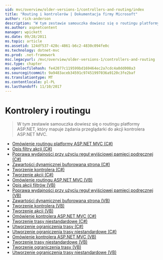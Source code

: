 ```yaml
---
uid: mvc/overview/older-versions-1/controllers-and-routing/index
title: "Routing i kontrolerów | Dokumentacja firmy Microsoft"
author: rick-anderson
description: "W tym zestawie samouczka dowiesz się o routingu platformy ASP.NET, który mapuje żądania przeglądarki do akcji kontrolera ASP.NET MVC."
ms.author: aspnetcontent
manager: wpickett
ms.date: 09/28/2011
ms.topic: article
ms.assetid: 124df537-428c-4861-b6c2-4830c094fe0c
ms.technology: dotnet-mvc
ms.prod: .net-framework
msc.legacyurl: /mvc/overview/older-versions-1/controllers-and-routing
msc.type: chapter
ms.openlocfilehash: fe42077c119599bd169464ec2a7cdc4a0dd008a3
ms.sourcegitcommit: 9a9483aceb34591c97451997036a9120c3fe2baf
ms.translationtype: MT
ms.contentlocale: pl-PL
ms.lasthandoff: 11/10/2017
---
```

<a name="controllers-and-routing"></a>Kontrolery i routingu
====================
> W tym zestawie samouczka dowiesz się o routingu platformy ASP.NET, który mapuje żądania przeglądarki do akcji kontrolera ASP.NET MVC.


- [Omówienie routingu platformy ASP.NET MVC (C#)](asp-net-mvc-routing-overview-cs.md)
- [Opis filtry akcji (C#)](understanding-action-filters-cs.md)
- [Poprawa wydajności przy użyciu reguł wyjściowej pamięci podręcznej (C#)](improving-performance-with-output-caching-cs.md)
- [Zawartości dynamicznej buforowana strona (C#)](adding-dynamic-content-to-a-cached-page-cs.md)
- [Tworzenie kontrolera (C#)](creating-a-controller-cs.md)
- [Tworzenie akcji (C#)](creating-an-action-cs.md)
- [Omówienie routingu ASP.NET MVC (VB)](asp-net-mvc-routing-overview-vb.md)
- [Opis akcji filtrów (VB)](understanding-action-filters-vb.md)
- [Poprawa wydajności przy użyciu reguł wyjściowej pamięci podręcznej (VB)](improving-performance-with-output-caching-vb.md)
- [Zawartości dynamicznej buforowana strona (VB)](adding-dynamic-content-to-a-cached-page-vb.md)
- [Tworzenie kontrolera (VB)](creating-a-controller-vb.md)
- [Tworzenie akcji (VB)](creating-an-action-vb.md)
- [Omówienie kontrolera ASP.NET MVC (C#)](aspnet-mvc-controllers-overview-cs.md)
- [Tworzenie trasy niestandardowe (C#)](creating-custom-routes-cs.md)
- [Utworzenie ograniczenia trasy (C#)](creating-a-route-constraint-cs.md)
- [Utworzenie ograniczenia trasy niestandardowe (C#)](creating-a-custom-route-constraint-cs.md)
- [Omówienie kontrolera ASP.NET MVC (VB)](asp-net-mvc-controller-overview-vb.md)
- [Tworzenie trasy niestandardowe (VB)](creating-custom-routes-vb.md)
- [Tworzenie ograniczenia trasy (VB)](creating-a-route-constraint-vb.md)
- [Utworzenie ograniczenia trasy niestandardowe (VB)](creating-a-custom-route-constraint-vb.md)
